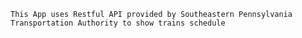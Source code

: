 	This App uses Restful API provided by Southeastern Pennsylvania Transportation Authority to show trains schedule

